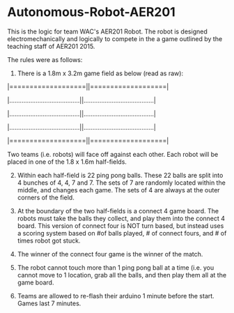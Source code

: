 # Autonomous-Robot-AER201

This is the logic for team WAC's AER201 Robot. The robot is designed electromechanically and logically to compete in the a game outlined by the teaching staff of AER201 2015.

The rules were as follows:

1) There is a 1.8m x 3.2m game field as below (read as raw):

|===================||===================|

|........................................||........................................|

|........................................||........................................| 

|........................................||........................................|

|===================||===================|

Two teams (i.e. robots) will face off against each other. Each robot will be placed in one of the 1.8 x 1.6m half-fields.

2) Within each half-field is 22 ping pong balls. These 22 balls are split into 4 bunches of 4, 4, 7 and 7. The sets of 7 are randomly located within the middle, and changes each game. The sets of 4 are always at the outer corners of the field.

3) At the boundary of the two half-fields is a connect 4 game board. The robots must take the balls they collect, and play them into the connect 4 board. This version of connect four is NOT turn based, but instead uses a scoring system based on #of balls played, # of connect fours, and # of times robot got stuck.

4) The winner of the connect four game is the winner of the match. 

5) The robot cannot touch more than 1 ping pong ball at a time (i.e. you cannot move to 1 location, grab all the balls, and then play them all at the game board.

6) Teams are allowed to re-flash their arduino 1 minute before the start. Games last 7 minutes.
